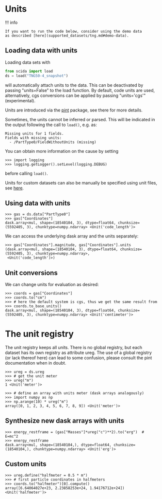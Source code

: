 # Units

!!! info

    If you want to run the code below, consider using the demo data
    as described [here](supported_datasets/tng.md#demo-data).


## Loading data with units

Loading data sets with

``` py
from scida import load
ds = load("TNG50-4_snapshot")
```

will automatically attach units to the data. This can be deactivated by passing "units=False" to the load function.
By default, code units are used, alternatively, cgs conversions can be applied by passing "units='cgs'" (experimental).

Units are introduced via the [pint](https://pint.readthedocs.io/en/stable/) package, see there for more details.

Sometimes, the units cannot be inferred or parsed.
This will be indicated in the output following the call to `load()`, e.g. as:

``` pycon
Missing units for 1 fields.
Fields with missing units:
  - /PartType0/FieldWithoutUnits (missing)
```

You can obtain more information on the cause by setting

``` pycon
>>> import logging
>>> logging.getLogger().setLevel(logging.DEBUG)
```

before calling `load()`.

Units for custom datasets can also be manually be specified using unit files, see [here](configuration.md#unit-files).



## Using data with units

``` pycon
>>> gas = ds.data["PartType0"]
>>> gas["Coordinates"]
dask.array<mul, shape=(18540104, 3), dtype=float64, chunksize=(5592405, 3), chunktype=numpy.ndarray> <Unit('code_length')>
```

We can access the underlying dask array and the units separately:

``` pycon
>>> gas["Coordinates"].magnitude, gas["Coordinates"].units
(dask.array<mul, shape=(18540104, 3), dtype=float64, chunksize=(5592405, 3), chunktype=numpy.ndarray>,
 <Unit('code_length')>)
```

## Unit conversions

We can change units for evaluation as desired:

``` pycon
>>> coords = gas["Coordinates"]
>>> coords.to("cm")
>>> # here the default system is cgs, thus we get the same result from
>>> coords.to_base_units()
dask.array<mul, shape=(18540104, 3), dtype=float64, chunksize=(5592405, 3), chunktype=numpy.ndarray> <Unit('centimeter')>
```

# The unit registry

The unit registry keeps all units. There is no global registry, but each dataset has its own registry as attribute ureg.
The use of a global registry (or lack thereof here) can lead to some confusion, please consult the pint documentation when in doubt.

``` pycon
>>> ureg = ds.ureg
>>> # get the unit meter
>>> ureg("m")
1 <Unit('meter')>
```


``` pycon
>>> # define an array with units meter (dask arrays analogously)
>>> import numpy as np
>>> np.arange(10) * ureg("m")
array([0, 1, 2, 3, 4, 5, 6, 7, 8, 9]) <Unit('meter')>
```

## Synthesize new dask arrays with units

``` pycon
>>> energy_restframe = (gas["Masses"]*ureg("c")**2).to("erg")  # E=mc^2
>>> energy_restframe
dask.array<mul, shape=(18540104,), dtype=float64, chunksize=(18540104,), chunktype=numpy.ndarray> <Unit('erg')>
```

## Custom units

``` pycon
>>> ureg.define("halfmeter = 0.5 * m")
>>> # first particle coordinates in halfmeters
>>> coords.to("halfmeter")[0].compute()
array([6.64064027e+23, 2.23858253e+24, 1.94176712e+24]) <Unit('halfmeter')>
```
